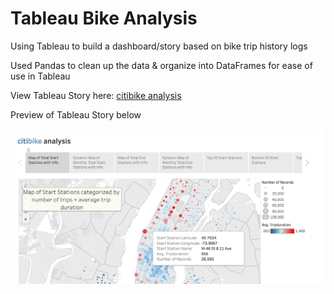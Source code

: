 # Tableau Bike Analysis
Using Tableau to build a dashboard/story based on bike trip history logs

Used Pandas to clean up the data &amp; organize into DataFrames for ease of use in Tableau

View Tableau Story here: [citibike analysis](https://public.tableau.com/profile/adgaston#!/vizhome/citibikeanalysis15561648295950/citibikeanalysis)

Preview of Tableau Story below

![WebsiteScreenShot](/images/WebsiteScreenShot.png)